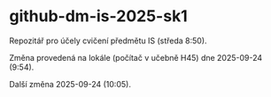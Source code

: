 # github-dm-is-2025-sk1
Repozitář pro účely cvičení předmětu IS (středa 8:50).

Změna provedená na lokále (počítač v učebně H45) dne 2025-09-24 (9:54).

Další změna 2025-09-24 (10:05).